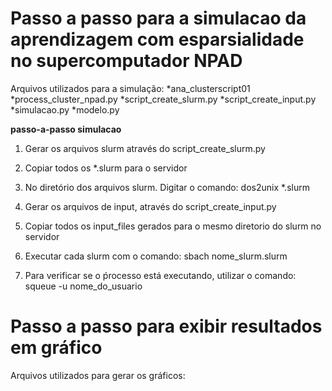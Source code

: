 <h1>Passo a passo para a simulacao da aprendizagem com esparsialidade no supercomputador NPAD </h1>

Arquivos utilizados para a simulação:
*ana_clusterscript01
*process_cluster_npad.py
*script_create_slurm.py 
*script_create_input.py
*simulacao.py
*modelo.py

<b>passo-a-passo simulacao</b>
1) Gerar os arquivos slurm através do script_create_slurm.py 

2) Copiar todos os *.slurm para o servidor

3) No diretório dos arquivos slurm. Digitar o comando: dos2unix *.slurm

4) Gerar os arquivos de input, através do script_create_input.py 

5) Copiar todos os input_files gerados para o mesmo diretorio do slurm no servidor

6) Executar cada slurm com o comando: sbach nome_slurm.slurm

7) Para verificar se o ṕrocesso está executando, utilizar o comando: squeue -u nome_do_usuario



<h1>Passo a passo para exibir resultados em gráfico</h1>
Arquivos utilizados para gerar os gráficos:


